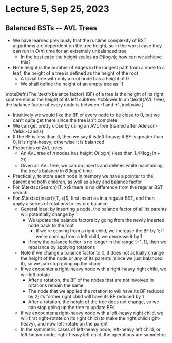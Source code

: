 # Lecture 5, Sep 25, 2023

## Balanced BSTs -- AVL Trees

* We have learned previously that the runtime complexity of BST algorithms are dependent on the tree height, so in the worst case they can run in $O(n)$ time for an extremely unbalanced tree
	* In the best case the height scales as $\Theta(\log n)$; how can we achieve this?
* Note height is the number of edges in the longest path from a node to a leaf; the height of a tree is defined as the height of the root
	* A trivial tree with only a root node has a height of 0
	* We shall define the height of an empty tree as -1

\noteDefn{The \textit{balance factor} (BF) of a tree is the height of its right subtree minus the height of its left subtree.
\tcblower In an \textit{AVL tree}, the balance factor of every node is between -1 and +1, inclusive.}

* Intuitively we would like the BF of every node to be close to 0, but we can't quite get there since the tree isn't complete
* We can get pretty close by using an AVL tree (named after Adelson-Velski-Landis)
* If the BF is less than 0, then we say it is left-heavy; if BF is greater than 0, it is right-heavy; otherwise it is balanced
* Properties of AVL trees:
	* An AVL tree of $n$ nodes has height $\Theta(\log n)$ (less than $1.44\log _2(n + 2)$)
	* Given an AVL tree, we can do inserts and deletes while maintaining the tree's balance in $\Theta(\log n)$ time
* Practically, to store each node in memory we have a pointer to the parent and both children, as well as a key and balance factor
* For $\textsc{Search}(T, x)$ there is no difference from the regular BST search
* For $\textsc{Insert}(T, x)$, first insert as in a regular BST, and then apply a series of rotations to restore balance
	* General idea: by inserting a node, the balance factor of all its parents will potentially change by 1
		* We update the balance factors by going from the newly inserted node back to the root
			* If we're coming from a right child, we increase the BF by 1; if we're coming from a left child, we decrease it by 1
		* If now the balance factor is no longer in the range $[-1, 1]$, then we rebalance by applying rotations
	* Note if we change a balance factor to 0, it does not actually change the height of the node or any of its parents (since we just balanced it), so we can stop going up the chain
	* If we encounter a right-heavy node with a right-heavy right child, we will left-rotate
		* After a rotation, the BF of the nodes that are not involved in rotations remain the same
		* The node that we applied the rotation to will have its BF reduced by 2; its former right child will have its BF reduced by 1
		* After a rotation, the height of the tree does not change, so we can stop going up the tree to update BFs
	* If we encounter a right-heavy node with a left-heavy right child, we will first right-rotate on its right child (to make the right child right-heavy), and now left-rotate on the parent
	* In the symmetric cases of left-heavy node, left-heavy left child, or left-heavy-node, right-heavy left child, the operations are symmetric


